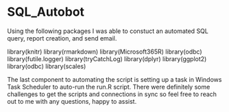 # SQL_Autobot
Using the following packages I was able to constuct an automated SQL query, report creation, and send email.

library(knitr)
library(rmarkdown)
library(Microsoft365R)
library(odbc)
library(futile.logger)
library(tryCatchLog)
library(dplyr)
library(ggplot2)
library(odbc)
library(scales)

The last component to automating the script is setting up a task in Windows Task Scheduler to auto-run the run.R script. There were definitely some challenges
to get the scripts and connections in sync so feel free to reach out to me with any questions, happy to assist.
